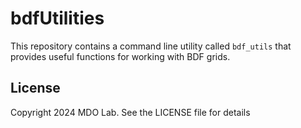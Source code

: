 # bdfUtilities

This repository contains a command line utility called `bdf_utils` that
provides useful functions for working with BDF grids.

## License

Copyright 2024 MDO Lab. See the LICENSE file for details
